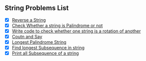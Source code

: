 ## String Problems List

- [x] [Reverse a String](https://leetcode.com/problems/reverse-string/)
- [x] [Check Whether a string is Palindrome or not](https://practice.geeksforgeeks.org/problems/palindrome-string0817/1)
- [x] [Write code to check whether one string is a rotation of another](https://www.geeksforgeeks.org/a-program-to-check-if-strings-are-rotations-of-each-other/)
- [x] [Coutn and Say](https://leetcode.com/problems/count-and-say/)
- [x] [Longest Palindrome String](https://practice.geeksforgeeks.org/problems/longest-palindrome-in-a-string/0)
- [x] [Find longest Subsequence in string](https://practice.geeksforgeeks.org/problems/longest-repeating-subsequence/0)
- [x] [Print all Subsequence of a string](https://www.geeksforgeeks.org/print-subsequences-string/)